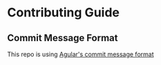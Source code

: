 # Contributing Guide

## Commit Message Format

This repo is using [Agular's commit message format][commit-message]

[commit-message]: https://github.com/angular/angular/blob/2095a08781167e91a60a4cec65c694688b319cd0/CONTRIBUTING.md#-commit-message-format

